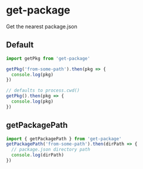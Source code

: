 # get-package

Get the nearest package.json

## Default

```javascript
import getPkg from 'get-package'

getPkg('from-some-path').then(pkg => {
  console.log(pkg)
})

// defaults to process.cwd()
getPkg().then(pkg => {
  console.log(pkg)
})
```

## getPackagePath

```javascript
import { getPackagePath } from 'get-package'
getPackagePath('from-some-path').then(dirPath => {
  // package.json directory path
  console.log(dirPath)
})
```
